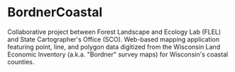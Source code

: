 # BordnerCoastal
Collaborative project between Forest Landscape and Ecology Lab (FLEL) and State Cartographer's Office (SCO). Web-based mapping application featuring point, line, and polygon data digitized from the Wisconsin Land Economic Inventory (a.k.a. "Bordner" survey maps) for Wisconsin's coastal counties. 
